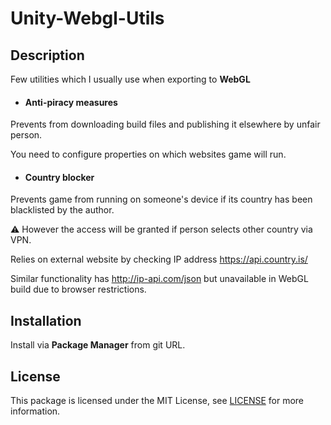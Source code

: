 # Unity-Webgl-Utils

## Description

Few utilities which I usually use when exporting to **WebGL**

- #### Anti-piracy measures
Prevents from downloading build files and publishing it elsewhere by unfair person.

You need to configure properties on which websites game will run.

- #### Country blocker
Prevents game from running on someone's device if its country has been blacklisted by the author.

⚠️ However the access will be granted if person selects other country via VPN. 

Relies on external website by checking IP address https://api.country.is/

Similar functionality has http://ip-api.com/json but unavailable in WebGL build due to browser restrictions.

## Installation

Install via **Package Manager** from git URL.

## License

This package is licensed under the MIT License, see [LICENSE](./LICENSE) for more information.
